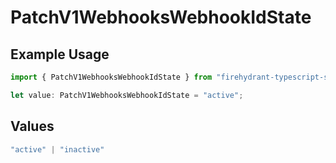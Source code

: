 # PatchV1WebhooksWebhookIdState

## Example Usage

```typescript
import { PatchV1WebhooksWebhookIdState } from "firehydrant-typescript-sdk/models/components";

let value: PatchV1WebhooksWebhookIdState = "active";
```

## Values

```typescript
"active" | "inactive"
```